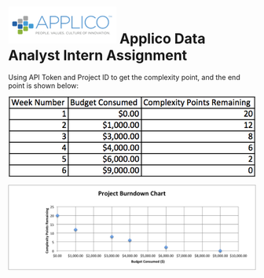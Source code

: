 ![alt tag](https://raw.githubusercontent.com/seanlee3721/Applico-Data-Analyst-Intern-Assignment/master/Applico.png)
Applico Data Analyst Intern Assignment
=================================

Using API Token and Project ID  to get the complexity point, and the end point is shown below:

  ![alt tag](https://raw.githubusercontent.com/seanlee3721/Applico-Data-Analyst-Intern-Assignment/master/Chart.png)



![alt tag](https://raw.githubusercontent.com/seanlee3721/Applico-Data-Analyst-Intern-Assignment/master/Project%20Burndown%20Chart.png)
